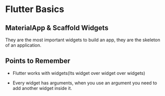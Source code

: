 # Flutter Basics

## MaterialApp & Scaffold Widgets

They are the most important widgets to build an app, they are the skeleton of an application.

## Points to Remember
* Flutter works with widgets(Its widget over widget over widgets)

* Every widget has arguments, when you use an argument you need to add another widget inside it.